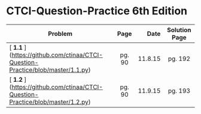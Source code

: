 # CTCI-Question-Practice 6th Edition 
 

| Problem | Page | Date | Solution Page | 
| --------|:----:| -----:|:------------:|
| [ **1.1** ] (https://github.com/ctinaa/CTCI-Question-Practice/blob/master/1.1.py)      | pg. 90 | 11.8.15|  pg. 192 |  
| [ **1.2** ] (https://github.com/ctinaa/CTCI-Question-Practice/blob/master/1.2.py)      | pg. 90 | 11.9.15|  pg. 193 | 



